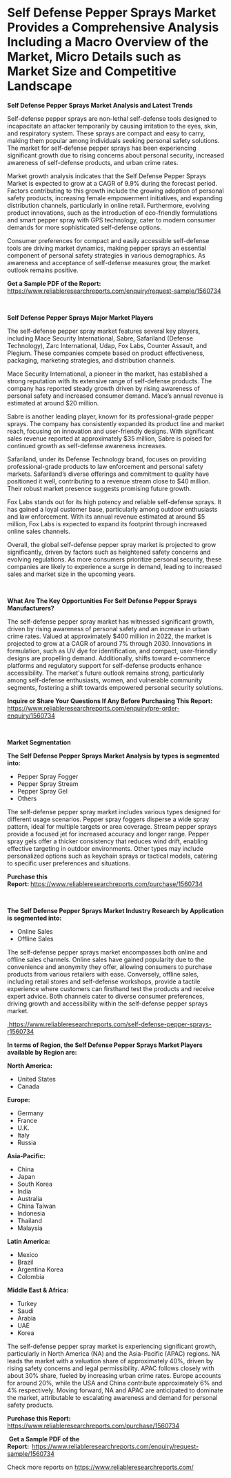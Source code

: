 <p><h1>Self Defense Pepper Sprays Market Provides a Comprehensive Analysis Including a Macro Overview of the Market, Micro Details such as Market Size and Competitive Landscape</h1></p><p><strong>Self Defense Pepper Sprays Market Analysis and Latest Trends</strong></p>
<p><p>Self-defense pepper sprays are non-lethal self-defense tools designed to incapacitate an attacker temporarily by causing irritation to the eyes, skin, and respiratory system. These sprays are compact and easy to carry, making them popular among individuals seeking personal safety solutions. The market for self-defense pepper sprays has been experiencing significant growth due to rising concerns about personal security, increased awareness of self-defense products, and urban crime rates.</p><p>Market growth analysis indicates that the Self Defense Pepper Sprays Market is expected to grow at a CAGR of 9.9% during the forecast period. Factors contributing to this growth include the growing adoption of personal safety products, increasing female empowerment initiatives, and expanding distribution channels, particularly in online retail. Furthermore, evolving product innovations, such as the introduction of eco-friendly formulations and smart pepper spray with GPS technology, cater to modern consumer demands for more sophisticated self-defense options.</p><p>Consumer preferences for compact and easily accessible self-defense tools are driving market dynamics, making pepper sprays an essential component of personal safety strategies in various demographics. As awareness and acceptance of self-defense measures grow, the market outlook remains positive.</p></p>
<p><strong>Get a Sample PDF of the Report:&nbsp;</strong> <a href="https://www.reliableresearchreports.com/enquiry/request-sample/1560734?utm_campaign=3053&utm_medium=2&utm_source=Github&utm_content=ia&utm_term=05042025&utm_id=self-defense-pepper-sprays">https://www.reliableresearchreports.com/enquiry/request-sample/1560734</a></p>
<p>&nbsp;</p>
<p><strong>Self Defense Pepper Sprays Major Market Players</strong></p>
<p><p>The self-defense pepper spray market features several key players, including Mace Security International, Sabre, Safariland (Defense Technology), Zarc International, Udap, Fox Labs, Counter Assault, and Plegium. These companies compete based on product effectiveness, packaging, marketing strategies, and distribution channels.</p><p>Mace Security International, a pioneer in the market, has established a strong reputation with its extensive range of self-defense products. The company has reported steady growth driven by rising awareness of personal safety and increased consumer demand. Mace’s annual revenue is estimated at around $20 million.</p><p>Sabre is another leading player, known for its professional-grade pepper sprays. The company has consistently expanded its product line and market reach, focusing on innovation and user-friendly designs. With significant sales revenue reported at approximately $35 million, Sabre is poised for continued growth as self-defense awareness increases.</p><p>Safariland, under its Defense Technology brand, focuses on providing professional-grade products to law enforcement and personal safety markets. Safariland’s diverse offerings and commitment to quality have positioned it well, contributing to a revenue stream close to $40 million. Their robust market presence suggests promising future growth.</p><p>Fox Labs stands out for its high potency and reliable self-defense sprays. It has gained a loyal customer base, particularly among outdoor enthusiasts and law enforcement. With its annual revenue estimated at around $5 million, Fox Labs is expected to expand its footprint through increased online sales channels.</p><p>Overall, the global self-defense pepper spray market is projected to grow significantly, driven by factors such as heightened safety concerns and evolving regulations. As more consumers prioritize personal security, these companies are likely to experience a surge in demand, leading to increased sales and market size in the upcoming years.</p></p>
<p>&nbsp;</p>
<p><strong>What Are The Key Opportunities For Self Defense Pepper Sprays Manufacturers?</strong></p>
<p><p>The self-defense pepper spray market has witnessed significant growth, driven by rising awareness of personal safety and an increase in urban crime rates. Valued at approximately $400 million in 2022, the market is projected to grow at a CAGR of around 7% through 2030. Innovations in formulation, such as UV dye for identification, and compact, user-friendly designs are propelling demand. Additionally, shifts toward e-commerce platforms and regulatory support for self-defense products enhance accessibility. The market's future outlook remains strong, particularly among self-defense enthusiasts, women, and vulnerable community segments, fostering a shift towards empowered personal security solutions.</p></p>
<p><strong>Inquire or Share Your Questions If Any Before Purchasing This Report:</strong> <a href="https://www.reliableresearchreports.com/enquiry/pre-order-enquiry/1560734?utm_campaign=3053&utm_medium=2&utm_source=Github&utm_content=ia&utm_term=05042025&utm_id=self-defense-pepper-sprays">https://www.reliableresearchreports.com/enquiry/pre-order-enquiry/1560734</a></p>
<p>&nbsp;</p>
<p><strong>Market Segmentation</strong></p>
<p><strong>The Self Defense Pepper Sprays Market Analysis by types is segmented into:</strong></p>
<p><ul><li>Pepper Spray Fogger</li><li>Pepper Spray Stream</li><li>Pepper Spray Gel</li><li>Others</li></ul></p>
<p><p>The self-defense pepper spray market includes various types designed for different usage scenarios. Pepper spray foggers disperse a wide spray pattern, ideal for multiple targets or area coverage. Stream pepper sprays provide a focused jet for increased accuracy and longer range. Pepper spray gels offer a thicker consistency that reduces wind drift, enabling effective targeting in outdoor environments. Other types may include personalized options such as keychain sprays or tactical models, catering to specific user preferences and situations.</p></p>
<p><strong>Purchase this Report:&nbsp;</strong><a href="https://www.reliableresearchreports.com/purchase/1560734?utm_campaign=3053&utm_medium=2&utm_source=Github&utm_content=ia&utm_term=05042025&utm_id=self-defense-pepper-sprays">https://www.reliableresearchreports.com/purchase/1560734</a></p>
<p>&nbsp;</p>
<p><strong>The Self Defense Pepper Sprays Market Industry Research by Application is segmented into:</strong></p>
<p><ul><li>Online Sales</li><li>Offline Sales</li></ul></p>
<p><p>The self-defense pepper sprays market encompasses both online and offline sales channels. Online sales have gained popularity due to the convenience and anonymity they offer, allowing consumers to purchase products from various retailers with ease. Conversely, offline sales, including retail stores and self-defense workshops, provide a tactile experience where customers can firsthand test the products and receive expert advice. Both channels cater to diverse consumer preferences, driving growth and accessibility within the self-defense pepper sprays market.</p></p>
<p><a href="https://www.reliableresearchreports.com/self-defense-pepper-sprays-r1560734?utm_campaign=3053&utm_medium=2&utm_source=Github&utm_content=ia&utm_term=05042025&utm_id=self-defense-pepper-sprays">&nbsp;https://www.reliableresearchreports.com/self-defense-pepper-sprays-r1560734</a></p>
<p><strong>In terms of Region, the Self Defense Pepper Sprays Market Players available by Region are:</strong></p>
<p>
    <p> <strong> North America: </strong>
        <ul>
            <li>United States</li>
            <li>Canada</li>
        </ul>
        </p> 
    <p> <strong> Europe: </strong>
        <ul>
            <li>Germany</li>
            <li>France</li>
            <li>U.K.</li>
            <li>Italy</li>
            <li>Russia</li>
        </ul>
        </p> 
    <p> <strong> Asia-Pacific: </strong>
        <ul>
            <li>China</li>
            <li>Japan</li>
            <li>South Korea</li>
            <li>India</li>
            <li>Australia</li>
            <li>China Taiwan</li>
            <li>Indonesia</li>
            <li>Thailand</li>
            <li>Malaysia</li>
        </ul>
        </p> 
    <p> <strong> Latin America: </strong>
        <ul>
            <li>Mexico</li>
            <li>Brazil</li>
            <li>Argentina Korea</li>
            <li>Colombia</li>
        </ul>
        </p> 
    <p> <strong> Middle East & Africa: </strong>
        <ul>
            <li>Turkey</li>
            <li>Saudi</li>
            <li>Arabia</li>
            <li>UAE</li>
            <li>Korea</li>
        </ul>
    </p>
    </p>
<p><p>The self-defense pepper spray market is experiencing significant growth, particularly in North America (NA) and the Asia-Pacific (APAC) regions. NA leads the market with a valuation share of approximately 40%, driven by rising safety concerns and legal permissibility. APAC follows closely with about 30% share, fueled by increasing urban crime rates. Europe accounts for around 20%, while the USA and China contribute approximately 6% and 4% respectively. Moving forward, NA and APAC are anticipated to dominate the market, attributable to escalating awareness and demand for personal safety products.</p></p>
<p><strong>Purchase this Report: </strong><a href="https://www.reliableresearchreports.com/purchase/1560734?utm_campaign=3053&utm_medium=2&utm_source=Github&utm_content=ia&utm_term=05042025&utm_id=self-defense-pepper-sprays">https://www.reliableresearchreports.com/purchase/1560734</a></p>
<p>&nbsp;<strong>Get a Sample PDF of the Report:&nbsp;&nbsp;</strong><a href="https://www.reliableresearchreports.com/enquiry/request-sample/1560734?utm_campaign=3053&utm_medium=2&utm_source=Github&utm_content=ia&utm_term=05042025&utm_id=self-defense-pepper-sprays">https://www.reliableresearchreports.com/enquiry/request-sample/1560734</a></p>
<p><strong></strong></p>
<p>Check more reports on <a href="https://www.reliableresearchreports.com/?utm_campaign=3053&utm_medium=2&utm_source=Github&utm_content=ia&utm_term=05042025&utm_id=self-defense-pepper-sprays">https://www.reliableresearchreports.com/</a></p>